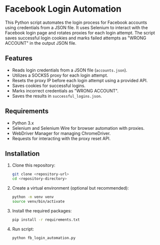 # Facebook Login Automation

This Python script automates the login process for Facebook accounts using credentials from a JSON file. It uses Selenium to interact with the Facebook login page and rotates proxies for each login attempt. The script saves successful login cookies and marks failed attempts as "WRONG ACCOUNT" in the output JSON file.

## Features
- Reads login credentials from a JSON file (`accounts.json`).
- Utilizes a SOCKS5 proxy for each login attempt.
- Resets the proxy IP before each login attempt using a provided API.
- Saves cookies for successful logins.
- Marks incorrect credentials as "WRONG ACCOUNT".
- Saves the results in `successful_logins.json`.

## Requirements
- Python 3.x
- Selenium and Selenium Wire for browser automation with proxies.
- WebDriver Manager for managing ChromeDriver.
- Requests for interacting with the proxy reset API.

## Installation

1. Clone this repository:
   ```bash
   git clone <repository-url>
   cd <repository-directory>
2. Create a virtual environment (optional but recommended):
    ```bash
   python -m venv venv
    source venv/bin/activate
3. Install the required packages:
    ```bash
   pip install -r requirements.txt
4. Run script:
    ```bash
   python fb_login_automation.py